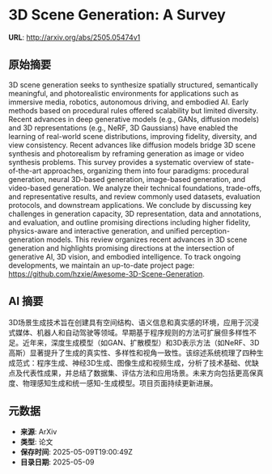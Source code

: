 # 3D Scene Generation: A Survey

**URL**: http://arxiv.org/abs/2505.05474v1

## 原始摘要

3D scene generation seeks to synthesize spatially structured, semantically
meaningful, and photorealistic environments for applications such as immersive
media, robotics, autonomous driving, and embodied AI. Early methods based on
procedural rules offered scalability but limited diversity. Recent advances in
deep generative models (e.g., GANs, diffusion models) and 3D representations
(e.g., NeRF, 3D Gaussians) have enabled the learning of real-world scene
distributions, improving fidelity, diversity, and view consistency. Recent
advances like diffusion models bridge 3D scene synthesis and photorealism by
reframing generation as image or video synthesis problems. This survey provides
a systematic overview of state-of-the-art approaches, organizing them into four
paradigms: procedural generation, neural 3D-based generation, image-based
generation, and video-based generation. We analyze their technical foundations,
trade-offs, and representative results, and review commonly used datasets,
evaluation protocols, and downstream applications. We conclude by discussing
key challenges in generation capacity, 3D representation, data and annotations,
and evaluation, and outline promising directions including higher fidelity,
physics-aware and interactive generation, and unified perception-generation
models. This review organizes recent advances in 3D scene generation and
highlights promising directions at the intersection of generative AI, 3D
vision, and embodied intelligence. To track ongoing developments, we maintain
an up-to-date project page:
https://github.com/hzxie/Awesome-3D-Scene-Generation.


## AI 摘要

3D场景生成技术旨在创建具有空间结构、语义信息和真实感的环境，应用于沉浸式媒体、机器人和自动驾驶等领域。早期基于程序规则的方法可扩展但多样性不足。近年来，深度生成模型（如GAN、扩散模型）和3D表示方法（如NeRF、3D高斯）显著提升了生成的真实性、多样性和视角一致性。该综述系统梳理了四种生成范式：程序生成、神经3D生成、图像生成和视频生成，分析了技术基础、优缺点及代表性成果，并总结了数据集、评估方法和应用场景。未来方向包括更高保真度、物理感知生成和统一感知-生成模型。项目页面持续更新进展。

## 元数据

- **来源**: ArXiv
- **类型**: 论文
- **保存时间**: 2025-05-09T19:00:49Z
- **目录日期**: 2025-05-09
